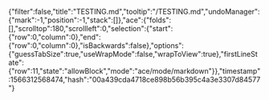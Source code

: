 {"filter":false,"title":"TESTING.md","tooltip":"/TESTING.md","undoManager":{"mark":-1,"position":-1,"stack":[]},"ace":{"folds":[],"scrolltop":180,"scrollleft":0,"selection":{"start":{"row":0,"column":0},"end":{"row":0,"column":0},"isBackwards":false},"options":{"guessTabSize":true,"useWrapMode":false,"wrapToView":true},"firstLineState":{"row":11,"state":"allowBlock","mode":"ace/mode/markdown"}},"timestamp":1566312568474,"hash":"00a439cda4718ce898b56b395c4a3e3307d84577"}